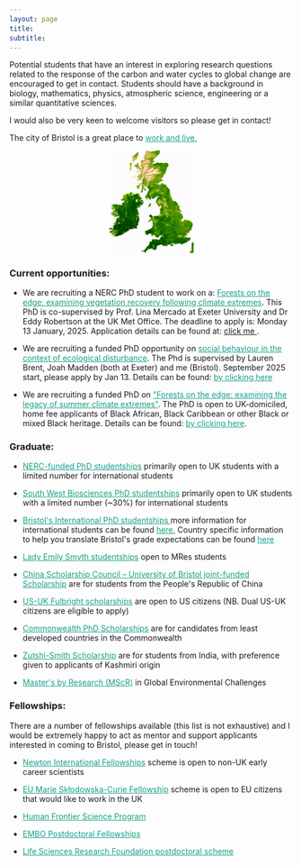 ```yaml
---
layout: page
title:
subtitle:
---
```


Potential students that have an interest in exploring research questions related to the response of the carbon and water cycles to global change are  encouraged to get in contact. Students should have a background in biology, mathematics, physics, atmospheric science, engineering or a similar quantitative sciences.

I would also be very keen to welcome visitors so please get in contact!

The city of Bristol is a great place to <a href="https://visitbristol.co.uk/inspire/all-about-bristol" style="color:#16a085">work and live.</a>

<div class="floated_img">
<center><img src="assets/img/UK.gif" style="width: 30%; height: 30%" alt="Aus NDVI" ></center>
</div>






<!--
### Current opportunities:

- We are recruiting a NERC GW4+ DLTP PhD student to work on a: <a href="https://www.bristol.ac.uk/biology/courses/postgraduate/phdstudentships/" style="color:#16a085">Forests on the edge: examining the vegetation’s recovery following climate extremess</a>. This PhD is co-supervised by Prof. Lina Mercado at Exeter University and Dr Eddy Robertson at the UK Met Office. The deadline to apply is: Monday 13th January, 2025. To apply, it is important that you've read through the application process at the <a href="https://www.nercgw4plus.ac.uk/how-to-apply" style="color:#16a085">how to apply link (click me) </a>.
-->

### Current opportunities:



- We are recruiting a NERC PhD student to work on a: <a href="https://www.findaphd.com/phds/project/funded-phd-nerc-gw4-dltp-forests-on-the-edge-examining-vegetation-recovery-following-climate-extremes/?p177600" style="color:#16a085">Forests on the edge: examining vegetation recovery following climate extremes</a>. This PhD is co-supervised by Prof. Lina Mercado at Exeter University and Dr Eddy Robertson at the UK Met Office. The deadline to apply is: Monday 13 January, 2025. Application details can be found at: <a href="https://www.findaphd.com/phds/project/funded-phd-nerc-gw4-dltp-forests-on-the-edge-examining-vegetation-recovery-following-climate-extremes/?p177600"> click me </a>.

- We are recruiting a funded PhD opportunity on <a href="https://exeter.ac.uk/study/funding/award/?id=5421" style="color:#16a085">social behaviour in the context of ecological disturbance</a>. The Phd is supervised by Lauren Brent, Joah Madden (both at Exeter) and me (Bristol). September 2025 start, please apply by Jan 13. Details can be found: <a href="https://exeter.ac.uk/study/funding/award/?id=5421" style="color:#16a085">by clicking here</a>

- We are recruiting a funded PhD on <a href="https://www.findaphd.com/phds/project/funded-phd-open-to-uk-domiciled-home-fee-applicants-of-black-african-black-caribbean-or-other-black-or-mixed-black-heritage-forests-on-the-edge-examining-the-legacy-of-summer-climate-extremes/?p176173" style="color:#16a085">"Forests on the edge: examining the legacy of summer climate extremes"</a>. The PhD is open to UK-domiciled, home fee applicants of Black African, Black Caribbean or other Black or mixed Black heritage. Details can be found: <a href="https://www.findaphd.com/phds/project/funded-phd-open-to-uk-domiciled-home-fee-applicants-of-black-african-black-caribbean-or-other-black-or-mixed-black-heritage-forests-on-the-edge-examining-the-legacy-of-summer-climate-extremes/?p176173" style="color:#16a085">by clicking here</a>.



### Graduate:

- <a href="https://www.bristol.ac.uk/study/postgraduate/2022/doctoral/phd-great-western-four-dtp/" style="color:#16a085">NERC-funded PhD studentships</a> primarily open to UK students with a limited number for international students

- <a href="https://www.swbio.ac.uk/" style="color:#16a085">South West Biosciences PhD studentships</a> primarily open to UK students with a limited number (~30%) for international students

- <a href="https://bristol.ac.uk/life-sciences/study/postgraduate/fundedstudentships/" style="color:#16a085">Bristol's International PhD studentships </a> more information for international students can be found <a href="https://bristol.ac.uk/study/postgraduate/international/" style="color:#16a085">here.</a> Country specific information to help you translate Bristol's grade expectations can be found <a href="http://www.bristol.ac.uk/international/countries/" style="color:#16a085">here</a>

- <a href="http://www.bristol.ac.uk/biology/bcai/lady-emily-smyth-studentships/" style="color:#16a085">Lady Emily Smyth studentships</a> open to MRes students

- <a href="https://www.bristol.ac.uk/students/support/finances/scholarships/china-scholarship-council/" style="color:#16a085">China Scholarship Council – University of Bristol joint-funded Scholarship</a> are for students from the People's Republic of China

- <a href="https://www.fulbright.org.uk/going-to-the-uk/postgraduate-student-awards/" style="color:#16a085">US-UK Fulbright scholarships</a> are open to US citizens (NB. Dual US-UK citizens are eligible to apply)

- <a href="https://cscuk.fcdo.gov.uk/scholarships/commonwealth-phd-scholarships-for-least-developed-countries-and-fragile-states/" style="color:#16a085">Commonwealth PhD Scholarships</a> are for candidates from least developed countries in the Commonwealth

- <a href="https://www.bristol.ac.uk/students/support/finances/scholarships/zutshi-smith/" style="color:#16a085">Zutshi-Smith Scholarship</a> are for students from India, with preference given to applicants of Kashmiri origin

- <a href="http://www.bristol.ac.uk/cabot/postgraduate-opportunities/cabot-masters/" style="color:#16a085">Master's by Research (MScR)</a> in Global Environmental Challenges


### Fellowships:

There are a number of fellowships available (this list is not exhaustive) and I would be extremely happy to act as mentor and support applicants interested in coming to Bristol, please get in touch!

- <a href="https://royalsociety.org/grants-schemes-awards/grants/newton-international/" style="color:#16a085">Newton International Fellowships</a> scheme is open to non-UK early career scientists

- <a href="https://www.bristol.ac.uk/vc-fellows/" style="color:#16a085">EU Marie Skłodowska-Curie Fellowship</a> scheme is open to EU citizens that would like to work in the UK

- <a href="https://www.hfsp.org/funding/hfsp-funding/postdoctoral-fellowships" style="color:#16a085">Human Frontier Science Program</a>

- <a href="https://www.embo.org/funding/fellowships-grants-and-career-support/postdoctoral-fellowships/" style="color:#16a085">EMBO Postdoctoral Fellowships</a>

- <a href="https://lsrf.org/apply/" style="color:#16a085">Life Sciences Research Foundation postdoctoral scheme</a>



<!-- Global site tag (gtag.js) - Google Analytics -->
<script async src="https://www.googletagmanager.com/gtag/js?id=UA-45662310-1"></script>
<script>
  window.dataLayer = window.dataLayer || [];
  function gtag(){dataLayer.push(arguments);}
  gtag('js', new Date());

  gtag('config', 'UA-45662310-1');
</script>
